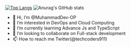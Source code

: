  [![Top Langs](https://github-readme-stats-git-masterrstaa-rickstaa.vercel.app/api/top-langs/?username=MuhammadDev-OP&theme=tokyonight)](https://github.com/MuhammadDev-OP/github-readme-stats) ![Anurag's GitHub stats](https://github-readme-stats.vercel.app/api?username=MuhammadDev-OP&show_icons=true&theme=tokyonight)


- 👋 Hi, I’m @MuhammadDev-OP
- 👀 I’m interested in DevOps and Cloud Computing
- 🌱 I’m currently learning Advance Js and TypeScript
- 💞️ I’m looking to collaborate on Full-stack development
- 📫 How to reach me Twitter(@techcoders911)
